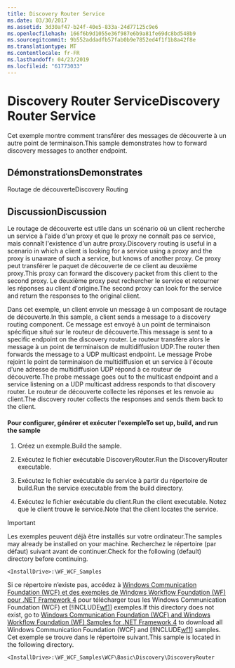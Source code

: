 ```yaml
---
title: Discovery Router Service
ms.date: 03/30/2017
ms.assetid: 3d30af47-b24f-40e5-833a-24d77125c9e6
ms.openlocfilehash: 166f6b9d1055e36f987e6b9a81fe69dc8bd548b9
ms.sourcegitcommit: 9b552addadfb57fab0b9e7852ed4f1f1b8a42f8e
ms.translationtype: MT
ms.contentlocale: fr-FR
ms.lasthandoff: 04/23/2019
ms.locfileid: "61773033"
---
```

# <a name="discovery-router-service"></a><span data-ttu-id="1f92d-102">Discovery Router Service</span><span class="sxs-lookup"><span data-stu-id="1f92d-102">Discovery Router Service</span></span>
<span data-ttu-id="1f92d-103">Cet exemple montre comment transférer des messages de découverte à un autre point de terminaison.</span><span class="sxs-lookup"><span data-stu-id="1f92d-103">This sample demonstrates how to forward discovery messages to another endpoint.</span></span>  
  
## <a name="demonstrates"></a><span data-ttu-id="1f92d-104">Démonstrations</span><span class="sxs-lookup"><span data-stu-id="1f92d-104">Demonstrates</span></span>  
 <span data-ttu-id="1f92d-105">Routage de découverte</span><span class="sxs-lookup"><span data-stu-id="1f92d-105">Discovery Routing</span></span>  
  
## <a name="discussion"></a><span data-ttu-id="1f92d-106">Discussion</span><span class="sxs-lookup"><span data-stu-id="1f92d-106">Discussion</span></span>  
 <span data-ttu-id="1f92d-107">Le routage de découverte est utile dans un scénario où un client recherche un service à l'aide d'un proxy et que le proxy ne connaît pas ce service, mais connaît l'existence d'un autre proxy.</span><span class="sxs-lookup"><span data-stu-id="1f92d-107">Discovery routing is useful in a scenario in which a client is looking for a service using a proxy and the proxy is unaware of such a service, but knows of another proxy.</span></span> <span data-ttu-id="1f92d-108">Ce proxy peut transférer le paquet de découverte de ce client au deuxième proxy.</span><span class="sxs-lookup"><span data-stu-id="1f92d-108">This proxy can forward the discovery packet from this client to the second proxy.</span></span> <span data-ttu-id="1f92d-109">Le deuxième proxy peut rechercher le service et retourner les réponses au client d'origine.</span><span class="sxs-lookup"><span data-stu-id="1f92d-109">The second proxy can look for the service and return the responses to the original client.</span></span>  
  
 <span data-ttu-id="1f92d-110">Dans cet exemple, un client envoie un message à un composant de routage de découverte.</span><span class="sxs-lookup"><span data-stu-id="1f92d-110">In this sample, a client sends a message to a discovery routing component.</span></span> <span data-ttu-id="1f92d-111">Ce message est envoyé à un point de terminaison spécifique situé sur le routeur de découverte.</span><span class="sxs-lookup"><span data-stu-id="1f92d-111">This message is sent to a specific endpoint on the discovery router.</span></span> <span data-ttu-id="1f92d-112">Le routeur transfère alors le message à un point de terminaison de multidiffusion UDP.</span><span class="sxs-lookup"><span data-stu-id="1f92d-112">The router then forwards the message to a UDP multicast endpoint.</span></span> <span data-ttu-id="1f92d-113">Le message Probe rejoint le point de terminaison de multidiffusion et un service à l'écoute d'une adresse de multidiffusion UDP répond à ce routeur de découverte.</span><span class="sxs-lookup"><span data-stu-id="1f92d-113">The probe message goes out to the multicast endpoint and a service listening on a UDP multicast address responds to that discovery router.</span></span> <span data-ttu-id="1f92d-114">Le routeur de découverte collecte les réponses et les renvoie au client.</span><span class="sxs-lookup"><span data-stu-id="1f92d-114">The discovery router collects the responses and sends them back to the client.</span></span>  
  
#### <a name="to-set-up-build-and-run-the-sample"></a><span data-ttu-id="1f92d-115">Pour configurer, générer et exécuter l'exemple</span><span class="sxs-lookup"><span data-stu-id="1f92d-115">To set up, build, and run the sample</span></span>  
  
1. <span data-ttu-id="1f92d-116">Créez un exemple.</span><span class="sxs-lookup"><span data-stu-id="1f92d-116">Build the sample.</span></span>  
  
2. <span data-ttu-id="1f92d-117">Exécutez le fichier exécutable DiscoveryRouter.</span><span class="sxs-lookup"><span data-stu-id="1f92d-117">Run the DiscoveryRouter executable.</span></span>  
  
3. <span data-ttu-id="1f92d-118">Exécutez le fichier exécutable du service à partir du répertoire de build.</span><span class="sxs-lookup"><span data-stu-id="1f92d-118">Run the service executable from the build directory.</span></span>  
  
4. <span data-ttu-id="1f92d-119">Exécutez le fichier exécutable du client.</span><span class="sxs-lookup"><span data-stu-id="1f92d-119">Run the client executable.</span></span> <span data-ttu-id="1f92d-120">Notez que le client trouve le service.</span><span class="sxs-lookup"><span data-stu-id="1f92d-120">Note that the client locates the service.</span></span>  
  
> [!IMPORTANT]
>  <span data-ttu-id="1f92d-121">Les exemples peuvent déjà être installés sur votre ordinateur.</span><span class="sxs-lookup"><span data-stu-id="1f92d-121">The samples may already be installed on your machine.</span></span> <span data-ttu-id="1f92d-122">Recherchez le répertoire (par défaut) suivant avant de continuer.</span><span class="sxs-lookup"><span data-stu-id="1f92d-122">Check for the following (default) directory before continuing.</span></span>  
>   
>  `<InstallDrive>:\WF_WCF_Samples`  
>   
>  <span data-ttu-id="1f92d-123">Si ce répertoire n’existe pas, accédez à [Windows Communication Foundation (WCF) et des exemples de Windows Workflow Foundation (WF) pour .NET Framework 4](https://go.microsoft.com/fwlink/?LinkId=150780) pour télécharger tous les Windows Communication Foundation (WCF) et [!INCLUDE[wf1](../../../../includes/wf1-md.md)] exemples.</span><span class="sxs-lookup"><span data-stu-id="1f92d-123">If this directory does not exist, go to [Windows Communication Foundation (WCF) and Windows Workflow Foundation (WF) Samples for .NET Framework 4](https://go.microsoft.com/fwlink/?LinkId=150780) to download all Windows Communication Foundation (WCF) and [!INCLUDE[wf1](../../../../includes/wf1-md.md)] samples.</span></span> <span data-ttu-id="1f92d-124">Cet exemple se trouve dans le répertoire suivant.</span><span class="sxs-lookup"><span data-stu-id="1f92d-124">This sample is located in the following directory.</span></span>  
>   
>  `<InstallDrive>:\WF_WCF_Samples\WCF\Basic\Discovery\DiscoveryRouter`
